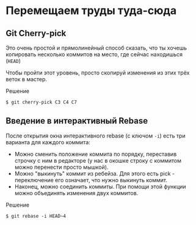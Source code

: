 # Перемещаем труды туда-сюда

## Git Cherry-pick

Это очень простой и прямолинейный способ сказать, что ты хочешь копировать несколько коммитов на место, где сейчас находишься (`HEAD`)

Чтобы пройти этот уровень, просто скопируй изменения из этих трёх веток в мастер.

Решение

  ```
  $ git cherry-pick C3 C4 C7
  ```

## Введение в интерактивный Rebase

После открытия окна интерактивного rebase (с ключом `-i`) есть три варианта для каждого коммита:

  - Можно сменить положение коммита по порядку, переставив строчку с ним в редакторе (у нас в окошке строку с коммитом можно перенести просто мышкой).
  - Можно "выкинуть" коммит из ребейза. Для этого есть pick - переключение его означает, что нужно выкинуть коммит.
  - Наконец, можно соединить коммиты. При помощи этой функции можно объединять изменения двух коммитов.

Решение
  
  ```
  $ git rebase -i HEAD~4
  ```


